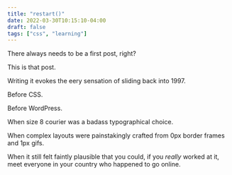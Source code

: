 ```yaml
---
title: "restart()"
date: 2022-03-30T10:15:10-04:00
draft: false
tags: ["css", "learning"]
---
```

There always needs to be a first post, right?

This is that post.

Writing it evokes the eery sensation of sliding back into 1997.

Before CSS.

Before WordPress.

When size 8 courier was a badass typographical choice.

When complex layouts were painstakingly crafted from 0px border frames and 1px gifs.

When it still felt faintly plausible that you could, if you *really* worked at it, meet everyone in your country who happened to go online.
